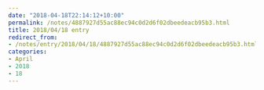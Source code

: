 ```yaml
---
date: "2018-04-18T22:14:12+10:00"
permalink: /notes/4887927d55ac88ec94c0d2d6f02dbeedeacb95b3.html
title: 2018/04/18 entry
redirect_from:
- /notes/entry/2018/04/18/4887927d55ac88ec94c0d2d6f02dbeedeacb95b3.html
categories:
- April
- 2018
- 18
---
```

